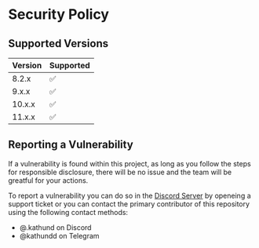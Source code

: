 # Security Policy

## Supported Versions

| Version | Supported          |
| ------- | ------------------ |
| 8.2.x   | :white_check_mark: |
| 9.x.x   | :white_check_mark: |
| 10.x.x  | :white_check_mark: |
| 11.x.x  | :white_check_mark: |

## Reporting a Vulnerability

If a vulnerability is found within this project, as long as you follow the steps for responsible disclosure, there will
be no issue and the team will be greatful for your actions.

To report a vulnerability you can do so in the [Discord Server](https://discord.gg/NSEBNMM) by openeing a support ticket
or you can contact the primary contributor of this repository using the following contact methods:

- @.kathund on Discord
- @kathundd on Telegram
